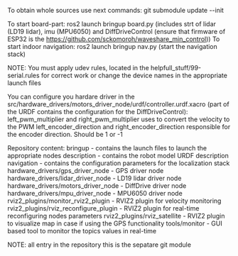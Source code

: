 To obtain whole sources use next commands:
git submodule update --init


To start board-part: ros2 launch bringup board.py (includes strt of lidar (LD19 lidar), imu (MPU6050) and DiffDriveControl (ensure that firmware of ESP32 is the https://github.com/sckomoroh/waveshare_min_control))
To start indoor navigation: ros2 launch bringup nav.py (start the navigation stack)


NOTE:
You must apply udev rules, located in the helpfull_stuff/99-serial.rules for correct work or change the device names in the appropriate launch files


You can configure you hardare driver in the src/hardware_drivers/motors_driver_node/urdf/controller.urdf.xacro (part of the URDF contains the configuration for the DiffDriveControl):
left_pwm_multiplier and right_pwm_multiplier uses to convert the velocity to the PWM
left_encoder_direction and right_encoder_direction responsible for the encoder direction. Should be 1 or -1


Repository content:
bringup - contains the launch files to launch the appropriate nodes
description - contains the robot model URDF description
navigation - contains the configuration parameters for the localization stack
hardware_drivers/gps_driver_node - GPS driver node
hardware_drivers/lidar_driver_node - LD19 lidar driver node
hardware_drivers/motors_driver_node - DiffDrive driver node
hardware_drivers/mpu_driver_node - MPU6050 driver node
rviz2_plugins/monitor_rviz2_plugin - RVIZ2 plugin for velocity monitoring
rviz2_plugins/rviz_reconfigure_plugin - RVIZ2 plugin for real-time reconfiguring nodes parameters
rviz2_plugins/rviz_satellite - RVIZ2 plugin to visualize map in case if using the GPS functionality
tools/monitor - GUI based tool to monitor the topics values in real-time

NOTE: all entry in the repository this is the sepatare git module



